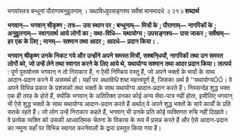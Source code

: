  

भगवांस्तत्र बन्धूनां पौराणामनुवॢतनाम् । यथाविध्युपसङ्गश्य सर्वेषां मानमादधे ॥ २१॥ **शब्दार्थ** 

**भगवान्—** **भगवान् श्रीकृष्ण** **; तत्र—** **उस स्थान पर** **; बन्धूनाम्—** **मित्रों के** **; पौराणाम्—** **नागरिकों के** **; अनुवॢतनाम्—** **स्वागतार्थ** **आये लोगों का** **; यथा-विधि—** **यथायोग्य** **; उपसङ्गश्य—** **पास जाकर** **; सर्वेषाम्—** **हर एक के लिए** **; मानम्—** **सश्मान तथा आदर** **;** **आदधे—** **प्रदान किया।** **.** 

**भगवान् श्रीकृष्ण उनके निकट गये और उन्होंने अपने समस्त मित्रों, सश्बनि्धयों, नागरिकों** **तथा उन समस्त लोगों को, जो उन्हें लेने तथा स्वागत करने के लिए आये थे, यथायोग्य सश्मान** **तथा आदर प्रदान किया।** **तात्पर्य** : पूर्ण पुरूषोत्तम भगवान् न तो निराकार हैं, न ऐसी निष्क्रिय वस्तु हैं, जो अपने भक्तों के भावों के साथ आदान-प्रदान करने में असमर्थ हों। यहाँ पर *यथाविधि* शब्द महत्त्वपूर्ण है, जिसका अर्थ है ''यथायोग्यÓÓ। वे अपने विभिन्न प्रकार के प्रशंसकों तथा भक्तों के साथ यथायोग्य आदान-प्रदान करते हैं। निस्सन्देह शुद्ध भक्त एक ही तरह के होते हैं, क्योंकि भगवान् के अतिरिक्त उनका कोई अन्य सेवा-पात्र नहीं होता, इसीलिए भगवान् भी ऐसे शुद्ध भक्तों के साथ यथायोग्य आदान-प्रदान करते हैं अर्थात् वे अपने शुद्ध भक्तों के सारे कार्यों के प्रति सतर्क रहते हैं। जो लोग उन्हें निराकार कहते हैं, भगवान् भी उनके प्रति कोई व्यक्तिगत रुचि नहीं दिखाते। वे प्रत्येक व्यक्ति को उसकी आध्याति्मक चेतना के विकास के रूप में प्रसन्न करते हैं और ऐसे आदान-प्रदान का नमूना यहाँ पर विभिन्न स्वागत करनेवालों के द्वारा प्रस्तुत किया गया है। 